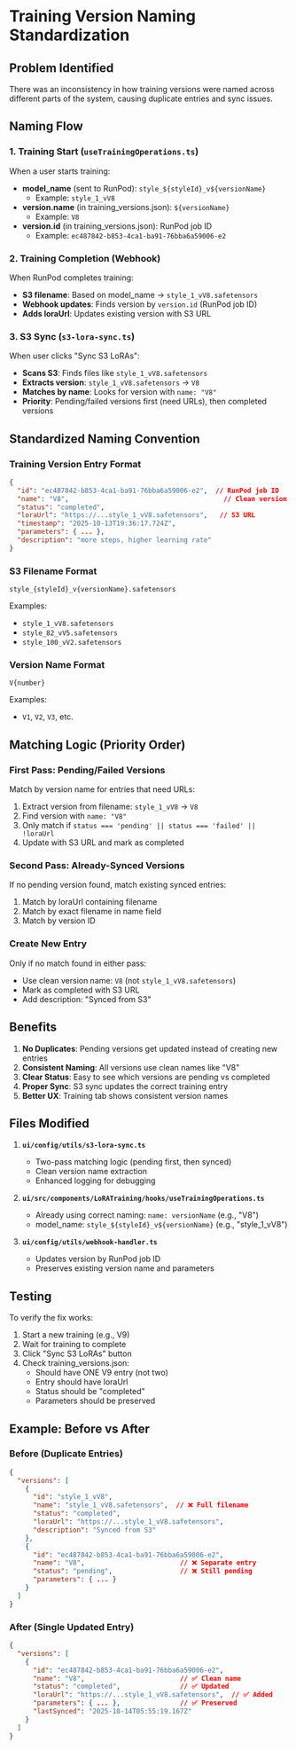 # Training Version Naming Standardization

## Problem Identified

There was an inconsistency in how training versions were named across different parts of the system, causing duplicate entries and sync issues.

## Naming Flow

### 1. Training Start (`useTrainingOperations.ts`)
When a user starts training:
- **model_name** (sent to RunPod): `style_${styleId}_v${versionName}` 
  - Example: `style_1_vV8`
- **version.name** (in training_versions.json): `${versionName}`
  - Example: `V8`
- **version.id** (in training_versions.json): RunPod job ID
  - Example: `ec487842-b853-4ca1-ba91-76bba6a59006-e2`

### 2. Training Completion (Webhook)
When RunPod completes training:
- **S3 filename**: Based on model_name → `style_1_vV8.safetensors`
- **Webhook updates**: Finds version by `version.id` (RunPod job ID)
- **Adds loraUrl**: Updates existing version with S3 URL

### 3. S3 Sync (`s3-lora-sync.ts`)
When user clicks "Sync S3 LoRAs":
- **Scans S3**: Finds files like `style_1_vV8.safetensors`
- **Extracts version**: `style_1_vV8.safetensors` → `V8`
- **Matches by name**: Looks for version with `name: "V8"`
- **Priority**: Pending/failed versions first (need URLs), then completed versions

## Standardized Naming Convention

### Training Version Entry Format
```json
{
  "id": "ec487842-b853-4ca1-ba91-76bba6a59006-e2",  // RunPod job ID
  "name": "V8",                                       // Clean version name
  "status": "completed",
  "loraUrl": "https://...style_1_vV8.safetensors",   // S3 URL
  "timestamp": "2025-10-13T19:36:17.724Z",
  "parameters": { ... },
  "description": "more steps, higher learning rate"
}
```

### S3 Filename Format
```
style_{styleId}_v{versionName}.safetensors
```
Examples:
- `style_1_vV8.safetensors`
- `style_82_vV5.safetensors`
- `style_100_vV2.safetensors`

### Version Name Format
```
V{number}
```
Examples:
- `V1`, `V2`, `V3`, etc.

## Matching Logic (Priority Order)

### First Pass: Pending/Failed Versions
Match by version name for entries that need URLs:
1. Extract version from filename: `style_1_vV8` → `V8`
2. Find version with `name: "V8"`
3. Only match if `status === 'pending' || status === 'failed' || !loraUrl`
4. Update with S3 URL and mark as completed

### Second Pass: Already-Synced Versions
If no pending version found, match existing synced entries:
1. Match by loraUrl containing filename
2. Match by exact filename in name field
3. Match by version ID

### Create New Entry
Only if no match found in either pass:
- Use clean version name: `V8` (not `style_1_vV8.safetensors`)
- Mark as completed with S3 URL
- Add description: "Synced from S3"

## Benefits

1. **No Duplicates**: Pending versions get updated instead of creating new entries
2. **Consistent Naming**: All versions use clean names like "V8"
3. **Clear Status**: Easy to see which versions are pending vs completed
4. **Proper Sync**: S3 sync updates the correct training entry
5. **Better UX**: Training tab shows consistent version names

## Files Modified

1. **`ui/config/utils/s3-lora-sync.ts`**
   - Two-pass matching logic (pending first, then synced)
   - Clean version name extraction
   - Enhanced logging for debugging

2. **`ui/src/components/LoRATraining/hooks/useTrainingOperations.ts`**
   - Already using correct naming: `name: versionName` (e.g., "V8")
   - model_name: `style_${styleId}_v${versionName}` (e.g., "style_1_vV8")

3. **`ui/config/utils/webhook-handler.ts`**
   - Updates version by RunPod job ID
   - Preserves existing version name and parameters

## Testing

To verify the fix works:

1. Start a new training (e.g., V9)
2. Wait for training to complete
3. Click "Sync S3 LoRAs" button
4. Check training_versions.json:
   - Should have ONE V9 entry (not two)
   - Entry should have loraUrl
   - Status should be "completed"
   - Parameters should be preserved

## Example: Before vs After

### Before (Duplicate Entries)
```json
{
  "versions": [
    {
      "id": "style_1_vV8",
      "name": "style_1_vV8.safetensors",  // ❌ Full filename
      "status": "completed",
      "loraUrl": "https://...style_1_vV8.safetensors",
      "description": "Synced from S3"
    },
    {
      "id": "ec487842-b853-4ca1-ba91-76bba6a59006-e2",
      "name": "V8",                        // ❌ Separate entry
      "status": "pending",                 // ❌ Still pending
      "parameters": { ... }
    }
  ]
}
```

### After (Single Updated Entry)
```json
{
  "versions": [
    {
      "id": "ec487842-b853-4ca1-ba91-76bba6a59006-e2",
      "name": "V8",                        // ✅ Clean name
      "status": "completed",               // ✅ Updated
      "loraUrl": "https://...style_1_vV8.safetensors",  // ✅ Added
      "parameters": { ... },               // ✅ Preserved
      "lastSynced": "2025-10-14T05:55:19.167Z"
    }
  ]
}
```
